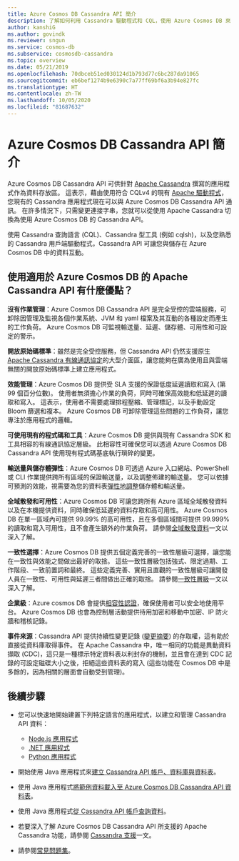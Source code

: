 ```yaml
---
title: Azure Cosmos DB Cassandra API 簡介
description: 了解如何利用 Cassandra 驅動程式和 CQL，使用 Azure Cosmos DB 來「隨即轉移」現有應用程式和建至新的應用程式。
author: kanshiG
ms.author: govindk
ms.reviewer: sngun
ms.service: cosmos-db
ms.subservice: cosmosdb-cassandra
ms.topic: overview
ms.date: 05/21/2019
ms.openlocfilehash: 70dbceb51ed030124d1b793d77c6bc287da91065
ms.sourcegitcommit: eb6bef1274b9e6390c7a77ff69bf6a3b94e827fc
ms.translationtype: HT
ms.contentlocale: zh-TW
ms.lasthandoff: 10/05/2020
ms.locfileid: "81687632"
---
```

# <a name="introduction-to-the-azure-cosmos-db-cassandra-api"></a>Azure Cosmos DB Cassandra API 簡介

Azure Cosmos DB Cassandra API 可供針對 [Apache Cassandra](https://cassandra.apache.org) 撰寫的應用程式作為資料存放區。 這表示，藉由使用符合 CQLv4 的現有 [Apache 驅動程式](https://cassandra.apache.org/doc/latest/getting_started/drivers.html?highlight=driver)，您現有的 Cassandra 應用程式現在可以與 Azure Cosmos DB Cassandra API 通訊。 在許多情況下，只需變更連接字串，您就可以從使用 Apache Cassandra 切換為使用 Azure Cosmos DB 的 Cassandra API。 

使用 Cassandra 查詢語言 (CQL)、Cassandra 型工具 (例如 cqlsh)，以及您熟悉的 Cassandra 用戶端驅動程式，Cassandra API 可讓您與儲存在 Azure Cosmos DB 中的資料互動。

## <a name="what-is-the-benefit-of-using-apache-cassandra-api-for-azure-cosmos-db"></a>使用適用於 Azure Cosmos DB 的 Apache Cassandra API 有什麼優點？

**沒有作業管理**：Azure Cosmos DB Cassandra API 是完全受控的雲端服務，可卸除因管理及監視各個作業系統、JVM 和 yaml 檔案及其互動的各種設定而產生的工作負荷。 Azure Cosmos DB 可監視輸送量、延遲、儲存體、可用性和可設定的警示。

**開放原始碼標準**：雖然是完全受控服務，但 Cassandra API 仍然支援原生 [Apache Cassandra 有線通訊協定](cassandra-support.md)的大型介面區，讓您能夠在廣為使用且與雲端無關的開放原始碼標準上建立應用程式。

**效能管理**：Azure Cosmos DB 提供受 SLA 支援的保證低度延遲讀取和寫入 (第 99 個百分位數)。 使用者無須擔心作業的負荷，同時可確保高效能和低延遲的讀取和寫入。 這表示，使用者不需要處理排程壓縮、管理標記，以及手動設定 Bloom 篩選和複本。 Azure Cosmos DB 可卸除管理這些問題的工作負荷，讓您專注於應用程式的邏輯。

**可使用現有的程式碼和工具**：Azure Cosmos DB 提供與現有 Cassandra SDK 和工具相容的有線通訊協定層級。 此相容性可確保您可以透過 Azure Cosmos DB Cassandra API 使用現有程式碼基底執行瑣碎的變更。

**輸送量與儲存體彈性**：Azure Cosmos DB 可透過 Azure 入口網站、PowerShell 或 CLI 作業提供跨所有區域的保證輸送量，以及調整佈建的輸送量。 您可以依據可預測的效能，視需要為您的資料表[彈性地調整](manage-scale-cassandra.md)儲存體和輸送量。

**全域散發和可用性**：Azure Cosmos DB 可讓您跨所有 Azure 區域全域散發資料以及在本機提供資料，同時確保低延遲的資料存取和高可用性。 Azure Cosmos DB 在單一區域內可提供 99.99% 的高可用性，且在多個區域間可提供 99.999% 的讀取和寫入可用性，且不會產生額外的作業負荷。 請參閱[全域散發資料](distribute-data-globally.md)一文以深入了解。 

**一致性選擇**：Azure Cosmos DB 提供五個定義完善的一致性層級可選擇，讓您能在一致性與效能之間做出最好的取捨。 這些一致性層級包括強式、限定過期、工作階段、一致前置詞和最終。 這些定義完善、實用且直觀的一致性層級可讓開發人員在一致性、可用性與延遲三者間做出正確的取捨。 請參閱[一致性層級](consistency-levels.md)一文以深入了解。 

**企業級**：Azure cosmos DB 會提供[相容性認證](https://www.microsoft.com/trustcenter)，確保使用者可以安全地使用平台。 Azure Cosmos DB 也會為控制層活動提供待用加密和移動中加密、IP 防火牆和稽核記錄。

**事件來源**：Cassandra API 提供持續性變更記錄 ([變更摘要](cassandra-change-feed.md)) 的存取權，這有助於直接從資料庫取得事件。 在 Apache Cassandra 中，唯一相同的功能是異動資料擷取 (CDC)，這只是一種標示特定資料表以利封存的機制，並且會在達到 CDC 記錄的可設定磁碟大小之後，拒絕這些資料表的寫入 (這些功能在 Cosmos DB 中是多餘的，因為相關的層面會自動受到管理)。

## <a name="next-steps"></a>後續步驟

* 您可以快速地開始建置下列特定語言的應用程式，以建立和管理 Cassandra API 資料：
  - [Node.js 應用程式](create-cassandra-nodejs.md)
  - [.NET 應用程式](create-cassandra-dotnet.md)
  - [Python 應用程式](create-cassandra-python.md)

* 開始使用 Java 應用程式來[建立 Cassandra API 帳戶、資料庫與資料表](create-cassandra-api-account-java.md)。

* 使用 Java 應用程式[將範例資料載入至 Azure Cosmos DB Cassandra API 資料表](cassandra-api-load-data.md)。

* 使用 Java 應用程式[從 Cassandra API 帳戶查詢資料](cassandra-api-query-data.md)。

* 若要深入了解 Azure Cosmos DB Cassandra API 所支援的 Apache Cassandra 功能，請參閱 [Cassandra 支援](cassandra-support.md)一文。

* 請參閱[常見問題集](cassandra-faq.md)。
